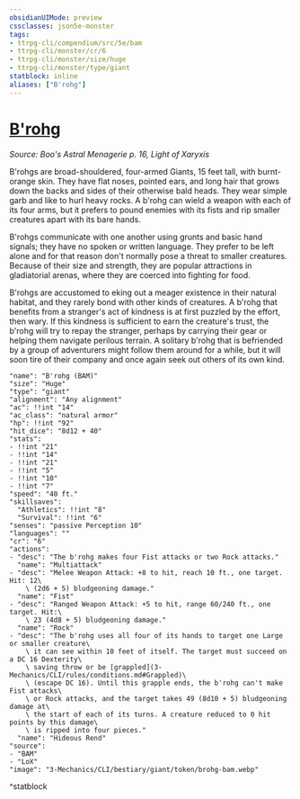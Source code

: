 ```yaml
---
obsidianUIMode: preview
cssclasses: json5e-monster
tags:
- ttrpg-cli/compendium/src/5e/bam
- ttrpg-cli/monster/cr/6
- ttrpg-cli/monster/size/huge
- ttrpg-cli/monster/type/giant
statblock: inline
aliases: ["B'rohg"]
---
```

# [B'rohg](3-Mechanics\CLI\bestiary\giant/brohg-bam.md)
*Source: Boo's Astral Menagerie p. 16, Light of Xaryxis*  

B'rohgs are broad-shouldered, four-armed Giants, 15 feet tall, with burnt-orange skin. They have flat noses, pointed ears, and long hair that grows down the backs and sides of their otherwise bald heads. They wear simple garb and like to hurl heavy rocks. A b'rohg can wield a weapon with each of its four arms, but it prefers to pound enemies with its fists and rip smaller creatures apart with its bare hands.

B'rohgs communicate with one another using grunts and basic hand signals; they have no spoken or written language. They prefer to be left alone and for that reason don't normally pose a threat to smaller creatures. Because of their size and strength, they are popular attractions in gladiatorial arenas, where they are coerced into fighting for food.

B'rohgs are accustomed to eking out a meager existence in their natural habitat, and they rarely bond with other kinds of creatures. A b'rohg that benefits from a stranger's act of kindness is at first puzzled by the effort, then wary. If this kindness is sufficient to earn the creature's trust, the b'rohg will try to repay the stranger, perhaps by carrying their gear or helping them navigate perilous terrain. A solitary b'rohg that is befriended by a group of adventurers might follow them around for a while, but it will soon tire of their company and once again seek out others of its own kind.

```statblock
"name": "B'rohg (BAM)"
"size": "Huge"
"type": "giant"
"alignment": "Any alignment"
"ac": !!int "14"
"ac_class": "natural armor"
"hp": !!int "92"
"hit_dice": "8d12 + 40"
"stats":
- !!int "21"
- !!int "14"
- !!int "21"
- !!int "5"
- !!int "10"
- !!int "7"
"speed": "40 ft."
"skillsaves":
  "Athletics": !!int "8"
  "Survival": !!int "6"
"senses": "passive Perception 10"
"languages": ""
"cr": "6"
"actions":
- "desc": "The b'rohg makes four Fist attacks or two Rock attacks."
  "name": "Multiattack"
- "desc": "Melee Weapon Attack: +8 to hit, reach 10 ft., one target. Hit: 12\
    \ (2d6 + 5) bludgeoning damage."
  "name": "Fist"
- "desc": "Ranged Weapon Attack: +5 to hit, range 60/240 ft., one target. Hit:\
    \ 23 (4d8 + 5) bludgeoning damage."
  "name": "Rock"
- "desc": "The b'rohg uses all four of its hands to target one Large or smaller creature\
    \ it can see within 10 feet of itself. The target must succeed on a DC 16 Dexterity\
    \ saving throw or be [grappled](3-Mechanics/CLI/rules/conditions.md#Grappled)\
    \ (escape DC 16). Until this grapple ends, the b'rohg can't make Fist attacks\
    \ or Rock attacks, and the target takes 49 (8d10 + 5) bludgeoning damage at\
    \ the start of each of its turns. A creature reduced to 0 hit points by this damage\
    \ is ripped into four pieces."
  "name": "Hideous Rend"
"source":
- "BAM"
- "LoX"
"image": "3-Mechanics/CLI/bestiary/giant/token/brohg-bam.webp"
```
^statblock